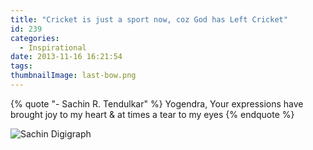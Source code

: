 ```yaml
---
title: "Cricket is just a sport now, coz God has Left Cricket"
id: 239
categories:
  - Inspirational
date: 2013-11-16 16:21:54
tags:
thumbnailImage: last-bow.png
---
```


{% quote "- Sachin R. Tendulkar" %}
Yogendra,
Your expressions have brought joy to my heart & at times a tear to my eyes
{% endquote %}

<!--more-->

![Sachin Digigraph](https://www.yogendra.me/wp-content/uploads/2013/11/Sachin-TheLegend-682x1024.jpeg)
